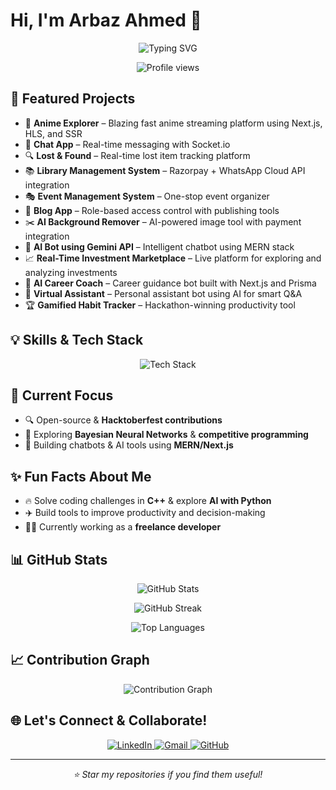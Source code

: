 # Hi, I'm Arbaz Ahmed 👋

<p align="center">
  <img src="https://readme-typing-svg.demolab.com?font=Fira+Code&size=24&pause=1000&color=00F7FF&center=true&vCenter=true&width=450&lines=Hi%2C+I'm+Arbaz+Ahmed;Full-Stack+Developer+%7C+CSE+Student;Freelance+Developer+%7C+AI+Enthusiast" alt="Typing SVG" />
</p>

<p align="center">
  <img src="https://komarev.com/ghpvc/?username=arbazahmed07&style=for-the-badge&label=PROFILE+VIEWS&color=0e75b6" alt="Profile views" />
</p>

## 🚀 Featured Projects

- 🎥 **Anime Explorer** – Blazing fast anime streaming platform using Next.js, HLS, and SSR  
- 💬 **Chat App** – Real-time messaging with Socket.io  
- 🔍 **Lost & Found** – Real-time lost item tracking platform  
- 📚 **Library Management System** – Razorpay + WhatsApp Cloud API integration  
- 🎭 **Event Management System** – One-stop event organizer  
- 📝 **Blog App** – Role-based access control with publishing tools  
- ✂️ **AI Background Remover** – AI-powered image tool with payment integration  
- 🤖 **AI Bot using Gemini API** – Intelligent chatbot using MERN stack  
- 📈 **Real-Time Investment Marketplace** – Live platform for exploring and analyzing investments  
- 🧠 **AI Career Coach** – Career guidance bot built with Next.js and Prisma  
- 💬 **Virtual Assistant** – Personal assistant bot using AI for smart Q&A  
- 🏆 **Gamified Habit Tracker** – Hackathon-winning productivity tool  

## 💡 Skills & Tech Stack

<p align="center">
  <img src="https://skillicons.dev/icons?i=cpp,python,js,ts,react,nextjs,tailwind,docker,mongodb,postgres,git,github,vscode&perline=7" alt="Tech Stack" />
</p>

## 🎯 Current Focus

- 🔍 Open-source & **Hacktoberfest contributions**  
- 📖 Exploring **Bayesian Neural Networks** & **competitive programming**  
- 🤖 Building chatbots & AI tools using **MERN/Next.js**

## ✨ Fun Facts About Me

- 🔥 Solve coding challenges in **C++** & explore **AI with Python**  
- ✈️ Build tools to improve productivity and decision-making  
- 🧑‍💻 Currently working as a **freelance developer**

## 📊 GitHub Stats

<p align="center">
  <img src="https://github-readme-stats.vercel.app/api?username=arbazahmed07&show_icons=true&theme=tokyonight&hide_border=true" alt="GitHub Stats" />
</p>

<p align="center">
  <img src="https://github-readme-streak-stats.herokuapp.com/?user=arbazahmed07&theme=tokyonight&hide_border=true" alt="GitHub Streak" />
</p>

<p align="center">
  <img src="https://github-readme-stats.vercel.app/api/top-langs/?username=arbazahmed07&layout=compact&theme=tokyonight&hide_border=true" alt="Top Languages" />
</p>

## 📈 Contribution Graph

<p align="center">
  <img src="https://github-readme-activity-graph.vercel.app/graph?username=arbazahmed07&theme=tokyo-night&hide_border=true&area=true" alt="Contribution Graph" />
</p>

## 🌐 Let's Connect & Collaborate!

<p align="center">
  <a href="https://linkedin.com/in/mohammad-arbaz-ahmed-0a6446290" target="_blank">
    <img src="https://img.shields.io/badge/💼_LinkedIn-0077B5?style=for-the-badge&logo=linkedin&logoColor=white" alt="LinkedIn" />
  </a>
  <a href="mailto:arbazahmed1729@gmail.com">
    <img src="https://img.shields.io/badge/📧_Gmail-D14836?style=for-the-badge&logo=gmail&logoColor=white" alt="Gmail" />
  </a>
  <a href="https://github.com/arbazahmed07" target="_blank">
    <img src="https://img.shields.io/badge/⚡_GitHub-100000?style=for-the-badge&logo=github&logoColor=white" alt="GitHub" />
  </a>
</p>

---

<p align="center">
  <i>⭐ Star my repositories if you find them useful!</i>
</p>
